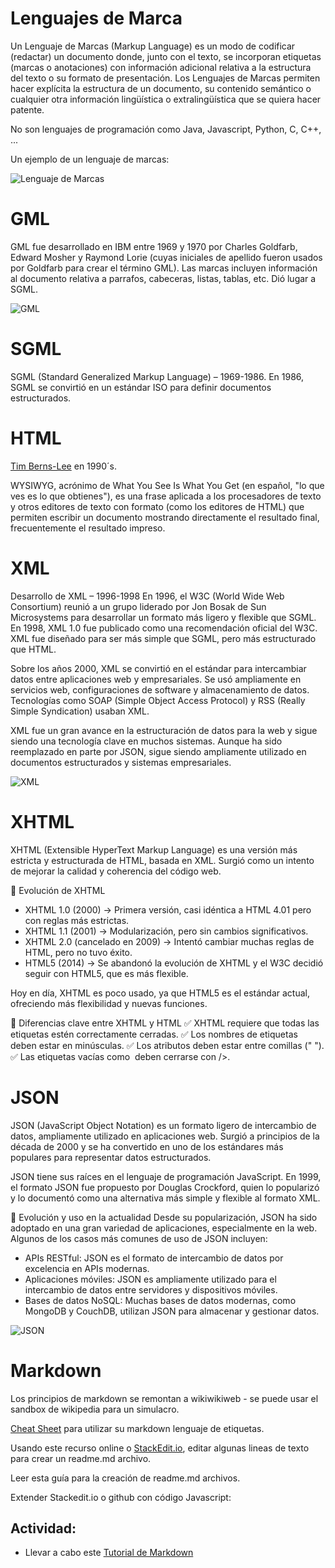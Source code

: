 # Lenguajes de Marca

Un Lenguaje de Marcas (Markup Language) es un modo de codificar (redactar) un documento donde, junto con el texto, se incorporan etiquetas (marcas o anotaciones) con información adicional relativa a la estructura del texto o su formato de presentación. Los Lenguajes de Marcas permiten hacer explícita la estructura de un documento, su contenido semántico o cualquier otra información lingüística o extralingüística que se quiera hacer patente.

No son lenguajes de programación como Java, Javascript, Python, C, C++, ...

Un ejemplo de un lenguaje de marcas:

![Lenguaje de Marcas ](../x-assets/UF1841/marcas.ex.png)

# GML
GML fue desarrollado en IBM entre 1969 y 1970 por Charles Goldfarb, Edward Mosher y Raymond Lorie (cuyas iniciales de apellido fueron usados por Goldfarb para crear el término GML). Las marcas incluyen información al documento relativa a parrafos, cabeceras, listas, tablas, etc. Dió lugar a SGML.

![GML ](../x-assets/UF1841/gml.png)

# SGML

SGML (Standard Generalized Markup Language) – 1969-1986. En 1986, SGML se convirtió en un estándar ISO para definir documentos estructurados.

# HTML

[Tim Berns-Lee](https://info.cern.ch/) en 1990´s. 


WYSIWYG, acrónimo de What You See Is What You Get (en español, "lo que ves es lo que obtienes"), es una frase aplicada a los procesadores de texto y otros editores de texto con formato (como los editores de HTML) que permiten escribir un documento mostrando directamente el resultado final, frecuentemente el resultado impreso. 


# XML
Desarrollo de XML – 1996-1998
En 1996, el W3C (World Wide Web Consortium) reunió a un grupo liderado por Jon Bosak de Sun Microsystems para desarrollar un formato más ligero y flexible que SGML.
En 1998, XML 1.0 fue publicado como una recomendación oficial del W3C.
XML fue diseñado para ser más simple que SGML, pero más estructurado que HTML.

Sobre los años 2000, XML se convirtió en el estándar para intercambiar datos entre aplicaciones web y empresariales. Se usó ampliamente en servicios web, configuraciones de software y almacenamiento de datos. Tecnologías como SOAP (Simple Object Access Protocol) y RSS (Really Simple Syndication) usaban XML.

XML fue un gran avance en la estructuración de datos para la web y sigue siendo una tecnología clave en muchos sistemas. Aunque ha sido reemplazado en parte por JSON, sigue siendo ampliamente utilizado en documentos estructurados y sistemas empresariales.

![XML](../x-assets/UF1841/xml.ex.png)

# XHTML
XHTML (Extensible HyperText Markup Language) es una versión más estricta y estructurada de HTML, basada en XML. Surgió como un intento de mejorar la calidad y coherencia del código web.

📌 Evolución de XHTML
- XHTML 1.0 (2000) → Primera versión, casi idéntica a HTML 4.01 pero con reglas más estrictas.
- XHTML 1.1 (2001) → Modularización, pero sin cambios significativos.
- XHTML 2.0 (cancelado en 2009) → Intentó cambiar muchas reglas de HTML, pero no tuvo éxito.
- HTML5 (2014) → Se abandonó la evolución de XHTML y el W3C decidió seguir con HTML5, que es más flexible.

Hoy en día, XHTML es poco usado, ya que HTML5 es el estándar actual, ofreciendo más flexibilidad y nuevas funciones.

📌 Diferencias clave entre XHTML y HTML
✅ XHTML requiere que todas las etiquetas estén correctamente cerradas.
✅ Los nombres de etiquetas deben estar en minúsculas.
✅ Los atributos deben estar entre comillas (" ").
✅ Las etiquetas vacías como <img /> deben cerrarse con />.

# JSON
JSON (JavaScript Object Notation) es un formato ligero de intercambio de datos, ampliamente utilizado en aplicaciones web. Surgió a principios de la década de 2000 y se ha convertido en uno de los estándares más populares para representar datos estructurados.

JSON tiene sus raíces en el lenguaje de programación JavaScript. En 1999, el formato JSON fue propuesto por Douglas Crockford, quien lo popularizó y lo documentó como una alternativa más simple y flexible al formato XML.

📌 Evolución y uso en la actualidad
Desde su popularización, JSON ha sido adoptado en una gran variedad de aplicaciones, especialmente en la web. Algunos de los casos más comunes de uso de JSON incluyen:

- APIs RESTful: JSON es el formato de intercambio de datos por excelencia en APIs modernas.
- Aplicaciones móviles: JSON es ampliamente utilizado para el intercambio de datos entre servidores y dispositivos móviles.
- Bases de datos NoSQL: Muchas bases de datos modernas, como MongoDB y CouchDB, utilizan JSON para almacenar y gestionar datos.

![JSON](../x-assets/UF1841/json.ex.png)

# Markdown
Los principios de markdown se remontan a wikiwikiweb - se puede usar el sandbox de wikipedia para un simulacro.

[Cheat Sheet](https://github.com/adam-p/markdown-here/wiki/Markdown-Cheatsheet) para utilizar su markdown lenguaje de etiquetas. 

Usando este recurso online o [StackEdit.io](https://stackedit.io/), editar algunas lineas de texto para crear un readme.md archivo.

Leer esta guía para la creación de readme.md archivos.

Extender Stackedit.io o github con código Javascript:

## Actividad:
- Llevar a cabo este [Tutorial de Markdown](https://commonmark.org/help/tutorial/)